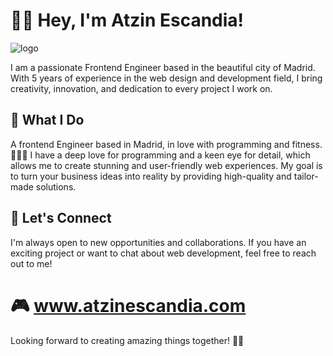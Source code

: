 # 👋🏻 Hey, I'm Atzin Escandia! 

![logo](https://github.com/atzin-escandia/atzin-escandia/assets/77510953/68f8a1cf-cfa4-4e27-bf9d-678b542e5d39)

I am a passionate Frontend Engineer based in the beautiful city of Madrid. With 5 years of experience in the web design and development field, I bring creativity, innovation, and dedication to every project I work on.

## 🚀 What I Do 
A frontend Engineer based in Madrid, in love with programming and fitness. 🤸🏻‍♀️
I have a deep love for programming and a keen eye for detail, which allows me to create stunning and user-friendly web experiences. My goal is to turn your business ideas into reality by providing high-quality and tailor-made solutions.

## 📱 Let's Connect
I'm always open to new opportunities and collaborations. If you have an exciting project or want to chat about web development, feel free to reach out to me!

 # 🎮 www.atzinescandia.com

Looking forward to creating amazing things together! ✌🏻

